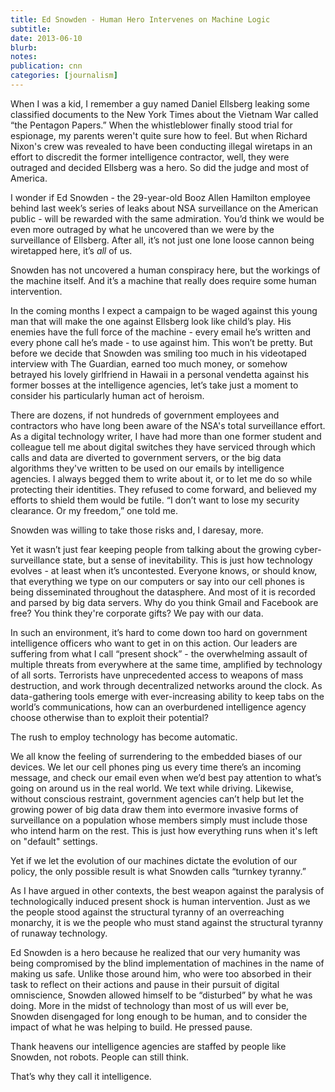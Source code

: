 ```yaml
---
title: Ed Snowden - Human Hero Intervenes on Machine Logic
subtitle: 
date: 2013-06-10
blurb: 
notes: 
publication: cnn
categories: [journalism]
---
```


When I was a kid, I remember a guy named Daniel Ellsberg leaking some classified documents to the New York Times about the Vietnam War called “the Pentagon Papers.” When the whistleblower finally stood trial for espionage, my parents weren't quite sure how to feel. But when Richard Nixon's crew was revealed to have been conducting illegal wiretaps in an effort to discredit the former intelligence contractor, well, they were outraged and decided Ellsberg was a hero. So did the judge and most of America.

I wonder if Ed Snowden - the 29-year-old Booz Allen Hamilton employee behind last week’s series of leaks about NSA surveillance on the American public - will be rewarded with the same admiration. You’d think we would be even more outraged by what he uncovered than we were by the surveillance of Ellsberg. After all, it’s not just one lone loose cannon being wiretapped here, it’s *all* of us. 

Snowden has not uncovered a human conspiracy here, but the workings of the machine itself. And it’s a machine that really does require some human intervention. 

In the coming months I expect a campaign to be waged against this young man that will make the one against Ellsberg look like child’s play. His enemies have the full force of the machine - every email he’s written and every phone call he’s made - to use against him. This won’t be pretty. But before we decide that Snowden was smiling too much in his videotaped interview with The Guardian, earned too much money, or somehow betrayed his lovely girlfriend in Hawaii in a personal vendetta against his former bosses at the intelligence agencies, let’s take just a moment to consider his particularly human act of heroism. 

There are dozens, if not hundreds of government employees and contractors who have long been aware of the NSA's total surveillance effort. As a digital technology writer, I have had more than one former student and colleague tell me about digital switches they have serviced through which calls and data are diverted to government servers, or the big data algorithms they've written to be used on our emails by intelligence agencies. I always begged them to write about it, or to let me do so while protecting their identities. They refused to come forward, and believed my efforts to shield them would be futile. “I don’t want to lose my security clearance. Or my freedom,” one told me. 

Snowden was willing to take those risks and, I daresay, more. 

Yet it wasn’t just fear keeping people from talking about the growing cyber-surveillance state, but a sense of inevitability. This is just how technology evolves - at least when it’s uncontested. Everyone knows, or should know, that everything we type on our computers or say into our cell phones is being disseminated throughout the datasphere. And most of it is recorded and parsed by big data servers. Why do you think Gmail and Facebook are free? You think they're corporate gifts? We pay with our data. 

In such an environment, it’s hard to come down too hard on government intelligence officers who want to get in on this action. Our leaders are suffering from what I call “present shock” - the overwhelming assault of multiple threats from everywhere at the same time, amplified by technology of all sorts. Terrorists have unprecedented access to weapons of mass destruction, and work through decentralized networks around the clock. As data-gathering tools emerge with ever-increasing ability to keep tabs on the world’s communications, how can an overburdened intelligence agency choose otherwise than to exploit their potential? 

The rush to employ technology has become automatic. 

We all know the feeling of surrendering to the embedded biases of our devices. We let our cell phones ping us every time there’s an incoming message, and check our email even when we’d best pay attention to what’s going on around us in the real world. We text while driving. Likewise, without conscious restraint, government agencies can’t help but let the growing power of big data draw them into evermore invasive forms of surveillance on a population whose members simply must include those who intend harm on the rest. This is just how everything runs when it's left on "default" settings. 

Yet if we let the evolution of our machines dictate the evolution of our policy, the only possible result is what Snowden calls “turnkey tyranny.” 

As I have argued in other contexts, the best weapon against the paralysis of technologically induced present shock is human intervention. Just as we the people stood against the structural tyranny of an overreaching monarchy, it is we the people who must stand against the structural tyranny of runaway technology. 

Ed Snowden is a hero because he realized that our very humanity was being compromised by the blind implementation of machines in the name of making us safe. Unlike those around him, who were too absorbed in their task to reflect on their actions and pause in their pursuit of digital omniscience, Snowden allowed himself to be “disturbed” by what he was doing. More in the midst of technology than most of us will ever be, Snowden disengaged for long enough to be human, and to consider the impact of what he was helping to build. He pressed pause.

Thank heavens our intelligence agencies are staffed by people like Snowden, not robots. People can still think. 

That’s why they call it intelligence.
